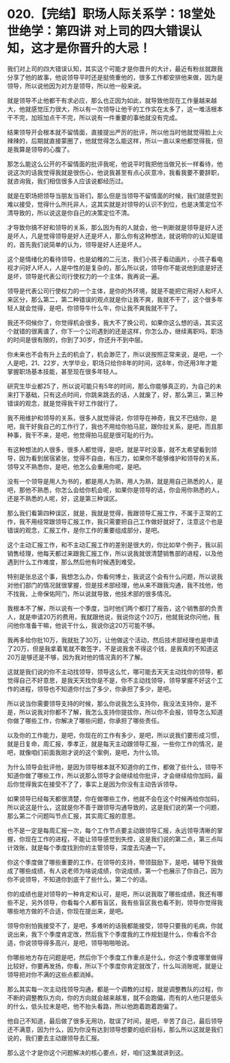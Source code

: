 # 020.【完结】职场人际关系学：18堂处世绝学：第四讲  对上司的四大错误认知，这才是你晋升的大忌！

我们对上司的四大错误认知，其实这个可能才是你晋升的大计，最近有粉丝就跟我分享了他的故事，他说领导平时还是挺倚重他的，很多工作都安排他来做，因为是领导，所以说他因为对方是领导，所以他一般来说。

就是领导不止他都干有求必应，那么也正因为如此，就导致他现在工作量越来越大，他就感觉压力很大，所以有一次领导让他干的工作实在太多了，这一堆活根本干不完，加班加点干不完，所以说有一件重要的事他就没有完成。

结果领导开会根本就不留情面，直接提出严厉的批评，所以他当时他就觉得脸上火辣辣的，后期就直接蒙圈了，他就觉得怎么能这样，所以一直以来他都觉得我，但是我算是领导的心腹了。

那怎么能这么公开的不留情面的批评我呢，他说平时我把他当做兄长一样看待，他说这次的话我觉得我就是很伤心，他说我甚至有点心灰意冷，我看我要不要辞职，就咨询我，我们相信很多人应该说都经历过。

就是在职场把领导当朋友当哥们，那么但是当领导不留情面的时候，我们就感觉到难以接受，觉得什么所托非人，这其实就是对领导的认识不到位，也是决策定位不清导致的，所以说这是你自己的决策定位不清。

才导致你搞不好和领导的关系，那么因为有的人就会，他一判断就是领导是好人还是坏人，凡是觉得领导是好人还是坏人，那么你有这种想法，就说明你的认知是错的，首先我们说简单的认为，领导是好人还是坏人。

这个是情绪化的看待领导，也是幼稚的二元法，我们小孩子看动画片，小孩子看电视才问好人坏人，人是中性的是复杂的，那么所以说，领导你不能说他到底是好还是坏，领导是代表公司行使权力的一个主体，我再说一遍。

领导是代表公司行使权力的一个主体，是你的外环境，就是不能把它用好人和坏人来区分，那么第二，第二种错误的观点就是你让我不爽，我就不干了，这个很多年轻人就会觉得，是吧，你领导牛什么牛，你让我不爽我就不干了。

我还不伺候你了，你觉得机会很多，我大不了换公司，如果你这么想的话，其实这个就错的很离谱了，你下一个公司遇到的还是这样，你怎么办，继续离职吗，职场的时间是很有限的，你到了30岁，你还升不到中层。

你未来也不会有升上去的机会了，机会渺茫了，所以说按照正常来说，是吧，一个人是吧，21、22岁，大学毕业，职场只给你8年的时间，这8年，你还用3年才能掌握职场基本技能，甚至现在很多年轻人。

研究生毕业都25了，所以说可能只有5年的时间，那么你能够真正的，为自己的未来打下基础，只有这点时间，你跳来跳去的话，人就废了，好，那么第三，第三种错误的观念，就是觉得我干好工作就行了。

我不用维护和领导的关系，很多人就觉得说，你领导在神奇，我又不巴结你，是吧，我干好我自己的工作行了，我也不用给你拍马屁，跟你拉关系，是吧，而且那种事，我干不来，是吧，他觉得拍马屁是很可耻的行为。

有这种想法的人很多，很多人都觉得，是吧，就是平时没事，就不太希望看到领导，因为看到居宿紧张，觉得不自由，有压力，如果你不能够维护和领导的关系，领导又不熟悉你，是吧，他怎么会重用你呢，是吧。

没有一个领导是用人为书的，都是用人为熟，用人为熟，就是用自己熟悉的人，是吧，那他不熟悉，你怎么会给你机会呢，如果你是领导的话，你会用你熟悉的人，还是不熟悉的人呢，好，这是第三种误区。

那么我们看第四种误区，就是，我就是觉得，我跟领导汇报工作，不属于正常的工作，我不用经常跟领导汇报工作，我只需要把自己工作做好就好了，注意这个也是错误的观念，汇报工作，是你工作的重要组成部分，是吧。

这个主动汇报工作，和不主动汇报工作的差别是很大的，你比如举个例子，我以前销售经理，他每天都过来跟我汇报工作，所以说我就很清楚销售部的进程，以及他遇到什么工作难度，那么然后他有时候遇到难受。

特别是张总这个事，我想怎么办，你看何博士，我说这个会有什么问题，所以说我对他们部门的情况就很掌握，但是技术部经理，他从来不跟我沟通，我不找他，他不找我，上帝保佑阿门，所以说就导致，他技术部的很多情况。

我根本不了解，所以说有一个季度，当时他们两个都打了报告，这个销售部的负责人，就是申请20万的费用，我就跟他说，我说你这个20万，他就我说你问他，我问他你准备干嘛，他说干什么，我说你这20万可能不够。

我再多给你批10万，我就批了30万，让他做这个活动，然后技术部经理也是申请了20万，但是我拿着笔就不敢签字，不是说我舍不得这个钱，是我真的不知道这20万是够还是不够，因为我对他的情况真的不了解。

这就是我们说的你不主动找领导，领导这么忙，哪可能去天天主动找你的领导，都觉得自己不好意思，是我天天找你是不是，你不主动找领导，领导掌握不好这个工作的进程，领导也不知道你付出了多少，你承担了多少，是吧。

所以说当你需要领导支持的时候，那么你说我怎么支持你，我没法支持你，是不是，所以说我对你都不了解，我怎么支持你提拔你，所以你不会报，领导怎么知道你做了哪些工作，你解决了哪些问题，你承担了哪些责任。

以及你的工作能力，是吧，你现在的工作有多少，是吧，所以说我们要形成习惯，就是日复命，周汇报，季孝正，就是每天主动跟领导汇报，一些你工作的情况，是吧，就像咱们前面我刚才说的这个案例，是吧，为什么领。

为什么领导会批评他，是因为领导根本就不知道你的工作，都做了些什么，领导不知道你做了哪些工作，所以说那么领导才会继续给你批评，才会继续给你加码，最后你觉得我实在接受不了了，事实上是因为你没有主动告诉领导。

如果领导已经每天都很清楚，你在做哪些工作，他就不会在这个时候再给你加码，所以说这是什么，这就是你不善于跟领导沟通导致的，这是我们说的第一个问题，那么第二个问题叫节点汇报，其实周汇报的意思。

也不是一定是每周汇报一次，每个工作节点要主动跟领导汇报，永远领导清晰的掌握，你现在工作的进程，不能让领导感觉到失控，这是我们说的第二点，第三点叫计效账，就是每个季度找到你的主管领导，深度去沟通一下。

你这个季度做了哪些重要的工作，在领导的支持，带领鼓励下，是吧，辅导下我做成了哪些成绩，有人说老师为啥说成绩，你说成绩，第一个也展示了你自己，因为你不说领导，不知道你到底干了些什么，第二个的话。

你的成绩也是对领导的一种肯定和认可，是吧，所以说我取了哪些成绩，我还有哪些不足，另外领导，你看每个人都有盲区，我有些盲区我也看不到，领导你觉得我哪些地方做的不合适，你现在提出来，是吧。

领导你别怕我接受不了，是吧，多难听的话我都能接受，领导只要我的毛病，你就说出来，我下个季度肯定改，然后我下个季度我的工作规划是什么，你看合不合适，你说领导得多高兴，是吧，领导啪啪啪说。

你哪些地方存在问题是吧，然后你下个季度工作重点是什么，你这个季度哪里做得比较好，你要再发扬，你看，所以下个季度你肯定就改了，什么叫消账呢，就是让领导把对你不满的这些点都消掉。

那么其实每一次主动找领导沟通，都是一个调教的过程，就是调整教队的过程，你不断的调整教队方向，你的方向就会越来越准，就不会跑偏，而有的人他只是低头的什么，低头拉末是吧，他不抬头看路，所以他跑着跑着跑偏了。

他自己不知道，最后做了很多无用功，耽误了时间，是吧，辛苦了自己，最后领导还不满意，因为什么，因为你没有达到领导想要的组织目标，那么所以这就是我们说的，我们要去主动跟领导去汇报。

那么这个才是你这个问题解决的核心要点，好，咱们这集就讲到这。